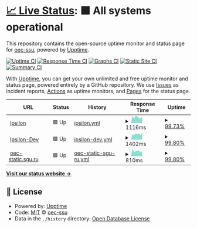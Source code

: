 # [📈 Live Status](https://oec-ssu.github.io/status): <!--live status--> **🟩 All systems operational**

This repository contains the open-source uptime monitor and status page for [oec-ssu](https://oec-ssu.github.io/status), powered by [Upptime](https://github.com/upptime/upptime).

[![Uptime CI](https://github.com/oec-ssu/status/workflows/Uptime%20CI/badge.svg)](https://github.com/oec-ssu/status/actions?query=workflow%3A%22Uptime+CI%22)
[![Response Time CI](https://github.com/oec-ssu/status/workflows/Response%20Time%20CI/badge.svg)](https://github.com/oec-ssu/status/actions?query=workflow%3A%22Response+Time+CI%22)
[![Graphs CI](https://github.com/oec-ssu/status/workflows/Graphs%20CI/badge.svg)](https://github.com/oec-ssu/status/actions?query=workflow%3A%22Graphs+CI%22)
[![Static Site CI](https://github.com/oec-ssu/status/workflows/Static%20Site%20CI/badge.svg)](https://github.com/oec-ssu/status/actions?query=workflow%3A%22Static+Site+CI%22)
[![Summary CI](https://github.com/oec-ssu/status/workflows/Summary%20CI/badge.svg)](https://github.com/oec-ssu/status/actions?query=workflow%3A%22Summary+CI%22)

With [Upptime](https://upptime.js.org), you can get your own unlimited and free uptime monitor and status page, powered entirely by a GitHub repository. We use [Issues](https://github.com/oec-ssu/status/issues) as incident reports, [Actions](https://github.com/oec-ssu/status/actions) as uptime monitors, and [Pages](https://oec-ssu.github.io/status) for the status page.

<!--start: status pages-->
<!-- This summary is generated by Upptime (https://github.com/upptime/upptime) -->
<!-- Do not edit this manually, your changes will be overwritten -->
<!-- prettier-ignore -->
| URL | Status | History | Response Time | Uptime |
| --- | ------ | ------- | ------------- | ------ |
| <img alt="" src="https://favicons.githubusercontent.com/ipsilon.sgu.ru" height="13"> [Ipsilon](https://ipsilon.sgu.ru) | 🟩 Up | [ipsilon.yml](https://github.com/oec-ssu/status/commits/HEAD/history/ipsilon.yml) | <details><summary><img alt="Response time graph" src="./graphs/ipsilon/response-time-week.png" height="20"> 1116ms</summary><br><a href="https://oec-ssu.github.io/status/history/ipsilon"><img alt="Response time 1372" src="https://img.shields.io/endpoint?url=https%3A%2F%2Fraw.githubusercontent.com%2Foec-ssu%2Fstatus%2FHEAD%2Fapi%2Fipsilon%2Fresponse-time.json"></a><br><a href="https://oec-ssu.github.io/status/history/ipsilon"><img alt="24-hour response time 1148" src="https://img.shields.io/endpoint?url=https%3A%2F%2Fraw.githubusercontent.com%2Foec-ssu%2Fstatus%2FHEAD%2Fapi%2Fipsilon%2Fresponse-time-day.json"></a><br><a href="https://oec-ssu.github.io/status/history/ipsilon"><img alt="7-day response time 1116" src="https://img.shields.io/endpoint?url=https%3A%2F%2Fraw.githubusercontent.com%2Foec-ssu%2Fstatus%2FHEAD%2Fapi%2Fipsilon%2Fresponse-time-week.json"></a><br><a href="https://oec-ssu.github.io/status/history/ipsilon"><img alt="30-day response time 1183" src="https://img.shields.io/endpoint?url=https%3A%2F%2Fraw.githubusercontent.com%2Foec-ssu%2Fstatus%2FHEAD%2Fapi%2Fipsilon%2Fresponse-time-month.json"></a><br><a href="https://oec-ssu.github.io/status/history/ipsilon"><img alt="1-year response time 1372" src="https://img.shields.io/endpoint?url=https%3A%2F%2Fraw.githubusercontent.com%2Foec-ssu%2Fstatus%2FHEAD%2Fapi%2Fipsilon%2Fresponse-time-year.json"></a></details> | <details><summary><a href="https://oec-ssu.github.io/status/history/ipsilon">99.73%</a></summary><a href="https://oec-ssu.github.io/status/history/ipsilon"><img alt="All-time uptime 99.75%" src="https://img.shields.io/endpoint?url=https%3A%2F%2Fraw.githubusercontent.com%2Foec-ssu%2Fstatus%2FHEAD%2Fapi%2Fipsilon%2Fuptime.json"></a><br><a href="https://oec-ssu.github.io/status/history/ipsilon"><img alt="24-hour uptime 98.14%" src="https://img.shields.io/endpoint?url=https%3A%2F%2Fraw.githubusercontent.com%2Foec-ssu%2Fstatus%2FHEAD%2Fapi%2Fipsilon%2Fuptime-day.json"></a><br><a href="https://oec-ssu.github.io/status/history/ipsilon"><img alt="7-day uptime 99.73%" src="https://img.shields.io/endpoint?url=https%3A%2F%2Fraw.githubusercontent.com%2Foec-ssu%2Fstatus%2FHEAD%2Fapi%2Fipsilon%2Fuptime-week.json"></a><br><a href="https://oec-ssu.github.io/status/history/ipsilon"><img alt="30-day uptime 99.94%" src="https://img.shields.io/endpoint?url=https%3A%2F%2Fraw.githubusercontent.com%2Foec-ssu%2Fstatus%2FHEAD%2Fapi%2Fipsilon%2Fuptime-month.json"></a><br><a href="https://oec-ssu.github.io/status/history/ipsilon"><img alt="1-year uptime 99.75%" src="https://img.shields.io/endpoint?url=https%3A%2F%2Fraw.githubusercontent.com%2Foec-ssu%2Fstatus%2FHEAD%2Fapi%2Fipsilon%2Fuptime-year.json"></a></details>
| <img alt="" src="https://favicons.githubusercontent.com/ipsilon-dev.sgu.ru" height="13"> [Ipsilon-Dev](https://ipsilon-dev.sgu.ru) | 🟩 Up | [ipsilon-dev.yml](https://github.com/oec-ssu/status/commits/HEAD/history/ipsilon-dev.yml) | <details><summary><img alt="Response time graph" src="./graphs/ipsilon-dev/response-time-week.png" height="20"> 1402ms</summary><br><a href="https://oec-ssu.github.io/status/history/ipsilon-dev"><img alt="Response time 1510" src="https://img.shields.io/endpoint?url=https%3A%2F%2Fraw.githubusercontent.com%2Foec-ssu%2Fstatus%2FHEAD%2Fapi%2Fipsilon-dev%2Fresponse-time.json"></a><br><a href="https://oec-ssu.github.io/status/history/ipsilon-dev"><img alt="24-hour response time 1738" src="https://img.shields.io/endpoint?url=https%3A%2F%2Fraw.githubusercontent.com%2Foec-ssu%2Fstatus%2FHEAD%2Fapi%2Fipsilon-dev%2Fresponse-time-day.json"></a><br><a href="https://oec-ssu.github.io/status/history/ipsilon-dev"><img alt="7-day response time 1402" src="https://img.shields.io/endpoint?url=https%3A%2F%2Fraw.githubusercontent.com%2Foec-ssu%2Fstatus%2FHEAD%2Fapi%2Fipsilon-dev%2Fresponse-time-week.json"></a><br><a href="https://oec-ssu.github.io/status/history/ipsilon-dev"><img alt="30-day response time 1468" src="https://img.shields.io/endpoint?url=https%3A%2F%2Fraw.githubusercontent.com%2Foec-ssu%2Fstatus%2FHEAD%2Fapi%2Fipsilon-dev%2Fresponse-time-month.json"></a><br><a href="https://oec-ssu.github.io/status/history/ipsilon-dev"><img alt="1-year response time 1510" src="https://img.shields.io/endpoint?url=https%3A%2F%2Fraw.githubusercontent.com%2Foec-ssu%2Fstatus%2FHEAD%2Fapi%2Fipsilon-dev%2Fresponse-time-year.json"></a></details> | <details><summary><a href="https://oec-ssu.github.io/status/history/ipsilon-dev">99.80%</a></summary><a href="https://oec-ssu.github.io/status/history/ipsilon-dev"><img alt="All-time uptime 99.88%" src="https://img.shields.io/endpoint?url=https%3A%2F%2Fraw.githubusercontent.com%2Foec-ssu%2Fstatus%2FHEAD%2Fapi%2Fipsilon-dev%2Fuptime.json"></a><br><a href="https://oec-ssu.github.io/status/history/ipsilon-dev"><img alt="24-hour uptime 98.59%" src="https://img.shields.io/endpoint?url=https%3A%2F%2Fraw.githubusercontent.com%2Foec-ssu%2Fstatus%2FHEAD%2Fapi%2Fipsilon-dev%2Fuptime-day.json"></a><br><a href="https://oec-ssu.github.io/status/history/ipsilon-dev"><img alt="7-day uptime 99.80%" src="https://img.shields.io/endpoint?url=https%3A%2F%2Fraw.githubusercontent.com%2Foec-ssu%2Fstatus%2FHEAD%2Fapi%2Fipsilon-dev%2Fuptime-week.json"></a><br><a href="https://oec-ssu.github.io/status/history/ipsilon-dev"><img alt="30-day uptime 99.95%" src="https://img.shields.io/endpoint?url=https%3A%2F%2Fraw.githubusercontent.com%2Foec-ssu%2Fstatus%2FHEAD%2Fapi%2Fipsilon-dev%2Fuptime-month.json"></a><br><a href="https://oec-ssu.github.io/status/history/ipsilon-dev"><img alt="1-year uptime 99.88%" src="https://img.shields.io/endpoint?url=https%3A%2F%2Fraw.githubusercontent.com%2Foec-ssu%2Fstatus%2FHEAD%2Fapi%2Fipsilon-dev%2Fuptime-year.json"></a></details>
| <img alt="" src="https://favicons.githubusercontent.com/oec-static.sgu.ru" height="13"> [oec-static.sgu.ru](https://oec-static.sgu.ru/favicon.ico) | 🟩 Up | [oec-static-sgu-ru.yml](https://github.com/oec-ssu/status/commits/HEAD/history/oec-static-sgu-ru.yml) | <details><summary><img alt="Response time graph" src="./graphs/oec-static-sgu-ru/response-time-week.png" height="20"> 810ms</summary><br><a href="https://oec-ssu.github.io/status/history/oec-static-sgu-ru"><img alt="Response time 846" src="https://img.shields.io/endpoint?url=https%3A%2F%2Fraw.githubusercontent.com%2Foec-ssu%2Fstatus%2FHEAD%2Fapi%2Foec-static-sgu-ru%2Fresponse-time.json"></a><br><a href="https://oec-ssu.github.io/status/history/oec-static-sgu-ru"><img alt="24-hour response time 778" src="https://img.shields.io/endpoint?url=https%3A%2F%2Fraw.githubusercontent.com%2Foec-ssu%2Fstatus%2FHEAD%2Fapi%2Foec-static-sgu-ru%2Fresponse-time-day.json"></a><br><a href="https://oec-ssu.github.io/status/history/oec-static-sgu-ru"><img alt="7-day response time 810" src="https://img.shields.io/endpoint?url=https%3A%2F%2Fraw.githubusercontent.com%2Foec-ssu%2Fstatus%2FHEAD%2Fapi%2Foec-static-sgu-ru%2Fresponse-time-week.json"></a><br><a href="https://oec-ssu.github.io/status/history/oec-static-sgu-ru"><img alt="30-day response time 785" src="https://img.shields.io/endpoint?url=https%3A%2F%2Fraw.githubusercontent.com%2Foec-ssu%2Fstatus%2FHEAD%2Fapi%2Foec-static-sgu-ru%2Fresponse-time-month.json"></a><br><a href="https://oec-ssu.github.io/status/history/oec-static-sgu-ru"><img alt="1-year response time 846" src="https://img.shields.io/endpoint?url=https%3A%2F%2Fraw.githubusercontent.com%2Foec-ssu%2Fstatus%2FHEAD%2Fapi%2Foec-static-sgu-ru%2Fresponse-time-year.json"></a></details> | <details><summary><a href="https://oec-ssu.github.io/status/history/oec-static-sgu-ru">99.80%</a></summary><a href="https://oec-ssu.github.io/status/history/oec-static-sgu-ru"><img alt="All-time uptime 99.95%" src="https://img.shields.io/endpoint?url=https%3A%2F%2Fraw.githubusercontent.com%2Foec-ssu%2Fstatus%2FHEAD%2Fapi%2Foec-static-sgu-ru%2Fuptime.json"></a><br><a href="https://oec-ssu.github.io/status/history/oec-static-sgu-ru"><img alt="24-hour uptime 98.61%" src="https://img.shields.io/endpoint?url=https%3A%2F%2Fraw.githubusercontent.com%2Foec-ssu%2Fstatus%2FHEAD%2Fapi%2Foec-static-sgu-ru%2Fuptime-day.json"></a><br><a href="https://oec-ssu.github.io/status/history/oec-static-sgu-ru"><img alt="7-day uptime 99.80%" src="https://img.shields.io/endpoint?url=https%3A%2F%2Fraw.githubusercontent.com%2Foec-ssu%2Fstatus%2FHEAD%2Fapi%2Foec-static-sgu-ru%2Fuptime-week.json"></a><br><a href="https://oec-ssu.github.io/status/history/oec-static-sgu-ru"><img alt="30-day uptime 99.95%" src="https://img.shields.io/endpoint?url=https%3A%2F%2Fraw.githubusercontent.com%2Foec-ssu%2Fstatus%2FHEAD%2Fapi%2Foec-static-sgu-ru%2Fuptime-month.json"></a><br><a href="https://oec-ssu.github.io/status/history/oec-static-sgu-ru"><img alt="1-year uptime 99.95%" src="https://img.shields.io/endpoint?url=https%3A%2F%2Fraw.githubusercontent.com%2Foec-ssu%2Fstatus%2FHEAD%2Fapi%2Foec-static-sgu-ru%2Fuptime-year.json"></a></details>

<!--end: status pages-->

[**Visit our status website →**](https://oec-ssu.github.io/status)

## 📄 License

- Powered by: [Upptime](https://github.com/upptime/upptime)
- Code: [MIT](./LICENSE) © [oec-ssu](https://oec-ssu.github.io/status)
- Data in the `./history` directory: [Open Database License](https://opendatacommons.org/licenses/odbl/1-0/)
